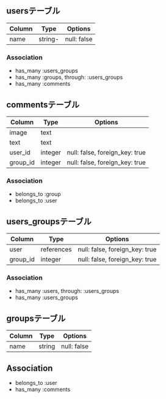 ## usersテーブル
|Column  |Type   |Options                       |
|--------|-------|------------------------------|
|name    |string-|null: false|
### Association
- has_many :users_groups
- has_many :groups, through: :users_groups
- has_many :comments


## commentsテーブル
|Column  |Type   |Options                       |
|--------|-------|------------------------------|
|image   |text   |                              |
|text    |text   |                              |
|user_id |integer|null: false, foreign_key: true|
|group_id|integer|null: false, foreign_key: true|
### Association
- belongs_to :group
- belongs_to :user


## users_groupsテーブル
|Column  |Type      |Options                       |
|--------|----------|------------------------------|
|user    |references|null: false, foreign_key: true|
|group_id|integer   |null: false, foreign_key: true|
### Association
- has_many :users, through: :users_groups
- has_many :users_groups


## groupsテーブル
|Column  |Type   |Options                       |
|--------|-------|------------------------------|
|name    |string |null: false                   |
## Association
- belongs_to :user
- has_many :comments
